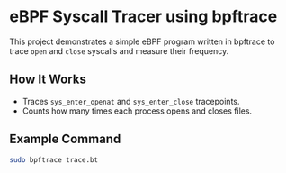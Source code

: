 # eBPF Syscall Tracer using bpftrace

This project demonstrates a simple eBPF program written in bpftrace to trace `open` and `close` syscalls and measure their frequency.

## How It Works
- Traces `sys_enter_openat` and `sys_enter_close` tracepoints.
- Counts how many times each process opens and closes files.

## Example Command
```bash
sudo bpftrace trace.bt
